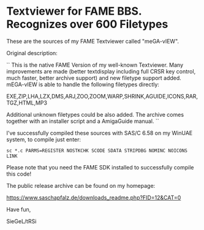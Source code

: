 # Textviewer for FAME BBS. Recognizes over 600 Filetypes

These are the sources of my FAME Textviewer called "meGA-vIEW".

Original description:

``
This is the native FAME Version of my well-known Textviewer.
Many improvements are made (better textdisplay including full
CRSR key control, much faster, better archive support) and new
filetype support added. mEGA-vIEW is able to handle the following
filetypes directly:

EXE,ZIP,LHA,LZX,DMS,ARJ,ZOO,ZOOM,WARP,SHRINK,AGUIDE,ICONS,RAR,TGZ,HTML,MP3

Additional unknown filetypes could be also added. The archive comes together
with an installer script and a AmigaGuide manual.
``


I've successfully compiled these sources with SAS/C 6.58 on my WinUAE system, to compile just enter:

```
sc *.c PARMS=REGISTER NOSTKCHK SCODE SDATA STRIPDBG NOMINC NOICONS LINK
```

Please note that you need the FAME SDK installed to successfully compile this code!

The public release archive can be found on my homepage:

https://www.saschapfalz.de/downloads_readme.php?FID=12&CAT=0


Have fun,

SieGeL/tRSi
